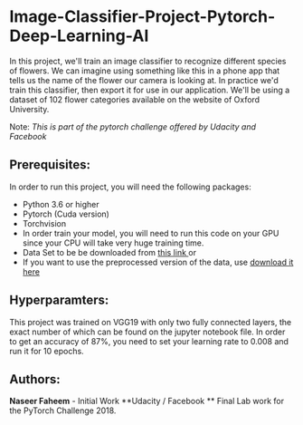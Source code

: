 # Image-Classifier-Project-Pytorch-Deep-Learning-AI

In this project, we'll train an image classifier to recognize different species of flowers. We can imagine using something like this in a phone app that tells us the name of the flower our camera is looking at. In practice we'd train this classifier, then export it for use in our application. We'll be using a dataset of 102 flower categories available on the website of Oxford University.

Note: *This is part of the pytorch challenge offered by Udacity and Facebook*

## Prerequisites: 

In order to run this project, you will need the following packages: 

* Python 3.6 or higher
* Pytorch (Cuda version)
* Torchvision
* In order train your model, you will need to run this code on your GPU since your CPU will take very huge training time. 
* Data Set to be be downloaded from [this link ](http://www.robots.ox.ac.uk/~vgg/data/flowers/102/index.html) or
* If you want to use the preprocessed version of the data, use [download it here](https://s3.amazonaws.com/content.udacity-data.com/nd089/flower_data.tar.gz)


## Hyperparamters: 

This project was trained on VGG19 with only two fully connected layers, the exact number of which can be found on the jupyter notebook file. In order to get an accuracy of 87%, you need to set your learning rate to 0.008 and run it for 10 epochs. 

## Authors: 
**Naseer Faheem** - Initial Work 
**Udacity / Facebook ** Final Lab work for the PyTorch Challenge 2018. 


